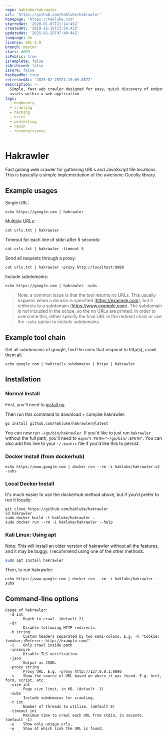 ```yaml
---
repo: hakluke/hakrawler
url: 'https://github.com/hakluke/hakrawler'
homepage: 'https://hakluke.com'
starredAt: '2020-01-07T21:14:45Z'
createdAt: '2019-12-15T13:54:43Z'
updatedAt: '2025-02-25T07:40:44Z'
language: Go
license: GPL-3.0
branch: master
stars: 4609
isPublic: true
isTemplate: false
isArchived: false
isFork: false
hasReadMe: true
refreshedAt: '2025-02-25T21:19:09.087Z'
description: >-
  Simple, fast web crawler designed for easy, quick discovery of endpoints and
  assets within a web application
tags:
  - bugbounty
  - crawling
  - hacking
  - osint
  - pentesting
  - recon
  - reconnaissance
---
```


# Hakrawler

Fast golang web crawler for gathering URLs and JavaScript file locations. This is basically a simple implementation of the awesome Gocolly library.

## Example usages

Single URL:

```
echo https://google.com | hakrawler
```

Multiple URLs:

```
cat urls.txt | hakrawler
```

Timeout for each line of stdin after 5 seconds:

```
cat urls.txt | hakrawler -timeout 5
```

Send all requests through a proxy:

```
cat urls.txt | hakrawler -proxy http://localhost:8080
```

Include subdomains:

```
echo https://google.com | hakrawler -subs
```

> Note: a common issue is that the tool returns no URLs. This usually happens when a domain is specified (https://example.com), but it redirects to a subdomain (https://www.example.com). The subdomain is not included in the scope, so the no URLs are printed. In order to overcome this, either specify the final URL in the redirect chain or use the `-subs` option to include subdomains.

## Example tool chain

Get all subdomains of google, find the ones that respond to http(s), crawl them all.

```
echo google.com | haktrails subdomains | httpx | hakrawler
```

## Installation

### Normal Install

First, you'll need to [install go](https://golang.org/doc/install).

Then run this command to download + compile hakrawler:
```
go install github.com/hakluke/hakrawler@latest
```

You can now run `~/go/bin/hakrawler`. If you'd like to just run `hakrawler` without the full path, you'll need to `export PATH="~/go/bin/:$PATH"`. You can also add this line to your `~/.bashrc` file if you'd like this to persist.

### Docker Install (from dockerhub)

```
echo https://www.google.com | docker run --rm -i hakluke/hakrawler:v2 -subs
```

### Local Docker Install

It's much easier to use the dockerhub method above, but if you'd prefer to run it locally:

```
git clone https://github.com/hakluke/hakrawler
cd hakrawler
sudo docker build -t hakluke/hakrawler .
sudo docker run --rm -i hakluke/hakrawler --help
```
### Kali Linux: Using apt

Note: This will install an older version of hakrawler without all the features, and it may be buggy. I recommend using one of the other methods.

```sh
sudo apt install hakrawler
```

Then, to run hakrawler:

```
echo https://www.google.com | docker run --rm -i hakluke/hakrawler -subs
```

## Command-line options
```
Usage of hakrawler:
  -d int
    	Depth to crawl. (default 2)
  -dr
    	Disable following HTTP redirects.
  -h string
    	Custom headers separated by two semi-colons. E.g. -h "Cookie: foo=bar;;Referer: http://example.com/"
  -i	Only crawl inside path
  -insecure
    	Disable TLS verification.
  -json
    	Output as JSON.
  -proxy string
    	Proxy URL. E.g. -proxy http://127.0.0.1:8080
  -s	Show the source of URL based on where it was found. E.g. href, form, script, etc.
  -size int
    	Page size limit, in KB. (default -1)
  -subs
    	Include subdomains for crawling.
  -t int
    	Number of threads to utilise. (default 8)
  -timeout int
    	Maximum time to crawl each URL from stdin, in seconds. (default -1)
  -u	Show only unique urls.
  -w	Show at which link the URL is found.
```
